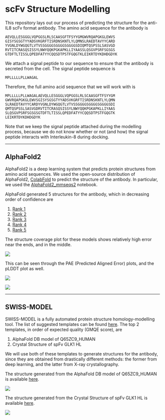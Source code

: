 # scFv Structure Modelling
This repository lays out our process of predicting the structure for the anti-IL8 scFv format antibody. The amino acid sequence for the antibody is

```
AEVQLLESGGGLVQPGGSLRLSCAASGFTFSYYGMGWVRQAPGKGLEWVS
GISYSGSGTYYADSVKGRFTISRDNSKNTLYLQMNSLRAEDTAVYYCARD
YVGNLDYWGQGTLVTVSSGGGGSGGGGSGGGGSDIQMTQSPSSLSASVGD
RVTITCRASQSISSYLNWYQQKPGKAPKLLIYAASSLQSGVPSRFSGSGS
GTDFTLTISSLQPEDFATYYCQQSDTPSTFGQGTKLEIKRTDYKDHDGDYK
```

We attach a signal peptide to our sequence to ensure that the antibody is secreted from the cell. The signal peptide sequence is

```
MPLLLLLPLLWAGAL
```

Therefore, the full amino acid sequence that we will work with is

```
MPLLLLLPLLWAGALAEVQLLESGGGLVQPGGSLRLSCAASGFTFSYYGM
GWVRQAPGKGLEWVSGISYSGSGTYYADSVKGRFTISRDNSKNTLYLQMN
SLRAEDTAVYYCARDYVGNLDYWGQGTLVTVSSGGGGSGGGGSGGGGSDI
QMTQSPSSLSASVGDRVTITCRASQSISSYLNWYQQKPGKAPKLLIYAAS
SLQSGVPSRFSGSGSGTDFTLTISSLQPEDFATYYCQQSDTPSTFGQGTK
LEIKRTDYKDHDGDYK
```

Note that we keep the signal peptide attached during the modelling process, because we do not know whether or not (and how) the signal peptide interacts with Interleukin-8 during docking.

---
## AlphaFold2
AlphaFold2 is a deep learning system that predicts protein structures from amino acid sequences. We used the open-source distribution of AlphaFold2, [ColabFold](https://github.com/sokrypton/ColabFold) to predict the structure of the antibody. In particular, we used the [AlphaFold2_mmseqs2](https://colab.research.google.com/github/sokrypton/ColabFold/blob/main/AlphaFold2.ipynb) notebook.

AlphaFold generated 5 structures for the antibody, which in decreasing order of confidence are 

1. [Rank 1](https://github.com/iGEMIISc/scFv-Modelling/blob/main/(WITH%20SIGNAL%20PEPTIDE)%20scFvStructurePrediction_44a20_0%20alphafold%20(colabfold)%20latest%20version/scFvStructurePrediction_4f267_unrelaxed_rank_001_alphafold2_ptm_model_3_seed_000.pdb)
2. [Rank 2](https://github.com/iGEMIISc/scFv-Modelling/blob/main/(WITH%20SIGNAL%20PEPTIDE)%20scFvStructurePrediction_44a20_0%20alphafold%20(colabfold)%20latest%20version/scFvStructurePrediction_4f267_unrelaxed_rank_002_alphafold2_ptm_model_4_seed_000.pdb)
3. [Rank 3](https://github.com/iGEMIISc/scFv-Modelling/blob/main/(WITH%20SIGNAL%20PEPTIDE)%20scFvStructurePrediction_44a20_0%20alphafold%20(colabfold)%20latest%20version/scFvStructurePrediction_4f267_unrelaxed_rank_003_alphafold2_ptm_model_5_seed_000.pdb)
4. [Rank 4](https://github.com/iGEMIISc/scFv-Modelling/blob/main/(WITH%20SIGNAL%20PEPTIDE)%20scFvStructurePrediction_44a20_0%20alphafold%20(colabfold)%20latest%20version/scFvStructurePrediction_4f267_unrelaxed_rank_004_alphafold2_ptm_model_1_seed_000.pdb)
5. [Rank 5](https://github.com/iGEMIISc/scFv-Modelling/blob/main/(WITH%20SIGNAL%20PEPTIDE)%20scFvStructurePrediction_44a20_0%20alphafold%20(colabfold)%20latest%20version/scFvStructurePrediction_4f267_unrelaxed_rank_005_alphafold2_ptm_model_2_seed_000.pdb)

The structure coverage plot for these models shows relatively high error near the ends, and in the middle. 

![](https://raw.githubusercontent.com/iGEMIISc/scFv-Modelling/main/(WITH%20SIGNAL%20PEPTIDE)%20scFvStructurePrediction_44a20_0%20alphafold%20(colabfold)%20latest%20version/scFvStructurePrediction_4f267_coverage.png)

This can be seen through the PAE (Predicted Aligned Error) plots, and the pLDDT plot as well.

![](https://raw.githubusercontent.com/iGEMIISc/scFv-Modelling/main/(WITH%20SIGNAL%20PEPTIDE)%20scFvStructurePrediction_44a20_0%20alphafold%20(colabfold)%20latest%20version/scFvStructurePrediction_4f267_pae.png)

![](https://raw.githubusercontent.com/iGEMIISc/scFv-Modelling/main/(WITH%20SIGNAL%20PEPTIDE)%20scFvStructurePrediction_44a20_0%20alphafold%20(colabfold)%20latest%20version/scFvStructurePrediction_4f267_plddt.png)

---
## SWISS-MODEL
SWISS-MODEL is a fully automated protein structure homology-modelling tool. The list of suggested templates can be found [here](https://github.com/iGEMIISc/scFv-Modelling/blob/main/(WITH%20SIGNAL%20PEPTIDE)%20swissmodel/scFv_Structure_Prediction/templates.txt). The top 2 templates, in order of expected quality (GMQE score), are

1. AlphaFold DB model of Q65ZC9_HUMAN
2. Crystal Structure of spFv GLK1 HL

We will use both of these templates to generate structures for the antibody, since they are obtained from drastically different methods: the former from deep learning, and the latter from X-ray crystallography.

The structure generated from the AlphaFold DB model of Q65ZC9_HUMAN is available [here](https://github.com/iGEMIISc/scFv-Modelling/blob/main/(WITH%20SIGNAL%20PEPTIDE)%20swissmodel/scFv_Structure_Prediction/models/01/model.pdb). 

![](https://raw.githubusercontent.com/iGEMIISc/scFv-Modelling/main/(WITH%20SIGNAL%20PEPTIDE)%20swissmodel/scFv_Structure_Prediction/models/01/01.png)

The structure generated from the Crystal Structure of spFv GLK1 HL is available [here](https://github.com/iGEMIISc/scFv-Modelling/blob/main/(WITH%20SIGNAL%20PEPTIDE)%20swissmodel/scFv_Structure_Prediction/models/02/model.pdb).

![](https://raw.githubusercontent.com/iGEMIISc/scFv-Modelling/main/(WITH%20SIGNAL%20PEPTIDE)%20swissmodel/scFv_Structure_Prediction/models/02/02.png)